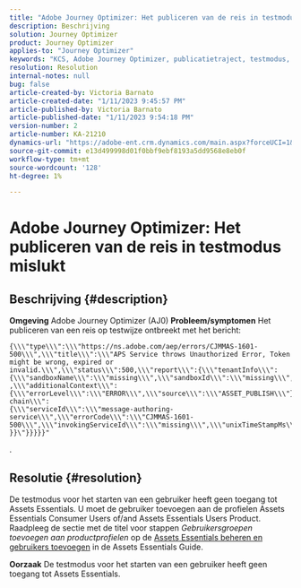 ```yaml
---
title: "Adobe Journey Optimizer: Het publiceren van de reis in testmodus mislukt."
description: Beschrijving
solution: Journey Optimizer
product: Journey Optimizer
applies-to: "Journey Optimizer"
keywords: "KCS, Adobe Journey Optimizer, publicatietraject, testmodus, mislukt, AJO"
resolution: Resolution
internal-notes: null
bug: false
article-created-by: Victoria Barnato
article-created-date: "1/11/2023 9:45:57 PM"
article-published-by: Victoria Barnato
article-published-date: "1/11/2023 9:54:18 PM"
version-number: 2
article-number: KA-21210
dynamics-url: "https://adobe-ent.crm.dynamics.com/main.aspx?forceUCI=1&pagetype=entityrecord&etn=knowledgearticle&id=1382fa53-f991-ed11-aad1-6045bd006d92"
source-git-commit: e13d499998d01f0bbf9ebf8193a5dd9568e8eb0f
workflow-type: tm+mt
source-wordcount: '128'
ht-degree: 1%

---
```


# Adobe Journey Optimizer: Het publiceren van de reis in testmodus mislukt

## Beschrijving {#description}

<b>Omgeving</b>
Adobe Journey Optimizer (AJ0)
<b>Probleem/symptomen</b>
Het publiceren van een reis op testwijze ontbreekt met het bericht:


```
{\\\"type\\\":\\\"https://ns.adobe.com/aep/errors/CJMMAS-1601-500\\\",\\\"title\\\":\\\"APS Service throws Unauthorized Error, Token might be wrong, expired or invalid.\\\",\\\"status\\\":500,\\\"report\\\":{\\\"tenantInfo\\\":
{\\\"sandboxName\\\":\\\"missing\\\",\\\"sandboxId\\\":\\\"missing\\\",\\\"imsOrgId\\\":\\\"missing\\\"}
,\\\"additionalContext\\\":{\\\"errorLevel\\\":\\\"ERROR\\\",\\\"source\\\":\\\"ASSET_PUBLISH\\\"}},\\\"error-chain\\\":
{\\\"serviceId\\\":\\\"message-authoring-service\\\",\\\"errorCode\\\":\\\"CJMMAS-1601-500\\\",\\\"invokingServiceId\\\":\\\"missing\\\",\\\"unixTimeStampMs\\\":«REDACTED»}
}}\"}}}}}"
```

.

## Resolutie {#resolution}


De testmodus voor het starten van een gebruiker heeft geen toegang tot Assets Essentials. U moet de gebruiker toevoegen aan de profielen Assets Essentials Consumer Users of/and Assets Essentials Users Product. Raadpleeg de sectie met de titel voor stappen *Gebruikersgroepen toevoegen aan productprofielen* op de [Assets Essentials beheren en gebruikers toevoegen](https://experienceleague.adobe.com/docs/experience-manager-assets-essentials/help/get-started-admins/deploy-administer.html?lang=en#add-users-to-product-profiles) in de Assets Essentials Guide.

<b>Oorzaak</b>
De testmodus voor het starten van een gebruiker heeft geen toegang tot Assets Essentials.
